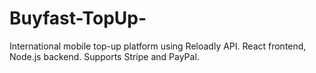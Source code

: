 # Buyfast-TopUp-
International mobile top-up platform using Reloadly API. React frontend, Node.js backend. Supports Stripe and PayPal.
